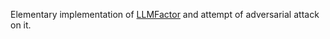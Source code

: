 Elementary implementation of [LLMFactor](https://aclanthology.org/2024.findings-acl.185/) and attempt of adversarial attack on it.

